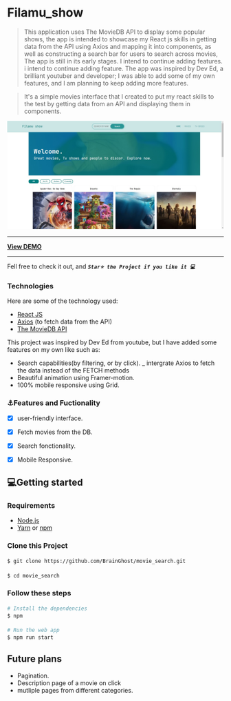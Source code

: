 # **Filamu_show**

> This application uses The MovieDB API to display some popular shows, the app is intended to showcase my React js skills in getting data from the API using Axios and mapping it into components, as well as constructing a search bar for users to search across movies, The app is still in its early stages. I intend to continue adding features. i intend to continue adding feature.
The app was inspired by Dev Ed, a brilliant youtuber and developer; I was able to add some of my own features, and I am planning to keep adding more features.


> It's a simple movies interface that I created to put my react skills to the test by getting data from an API and displaying them in components.

[![](https://github.com/BrainGhost/movie_search/blob/main/src/images/filamu_image_v2.jpg)](https://github.com/BrainGhost/movie_search/blob/main/src/images/filamu_image_v2.jpg)

------------
[ **View DEMO**](https://filamu.netlify.app/ "# **View DEMO**")

------------

Fell free to check it out, and ***`Star⭐ the Project if you like it 💻`***

### Technologies
Here are some of the technology used:
- [React JS](https://reactjs.org/ "React JS")
- [Axios](https://axios-http.com/docs/intro "Axios") (to fetch data from the API)
- [The MovieDB API](https://developers.themoviedb.org/ "MovieDB API")

This project was inspired by Dev Ed from youtube, but I have added some features on my own like such as:
- Search capabilities(by filtering, or by click).
_ intergrate Axios to fetch the data instead of the FETCH methods
- Beautiful animation using Framer-motion.
- 100% mobile responsive using Grid.


### ⚓Features and Fuctionality
- [x] user-friendly interface.
- [x] Fetch movies from the DB.
- [x] Search fonctionality.
- [x] Mobile Responsive.


## 💻Getting started

### Requirements
- [Node.js](http://nodejs.dev/learn/how-to-install-nodejs "Node.js")
- [Yarn](https://yarnpkg.com/ "Yarn") or [npm](http://www.npmjs.com/ "npm")

### Clone this Project

```bash
$ git clone https://github.com/BrainGhost/movie_search.git

$ cd movie_search
```

### Follow these steps
```bash
# Install the dependencies
$ npm

# Run the web app
$ npm run start
```

## Future plans
- Pagination.
- Description page of a movie on click
- mutliple pages from different categories.




